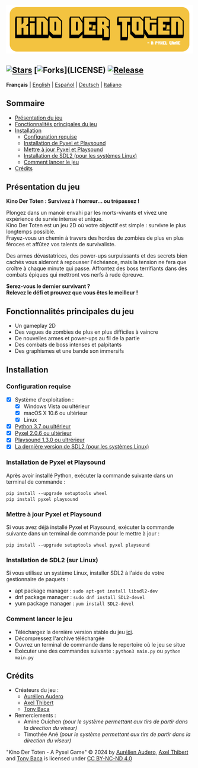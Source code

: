 <img src="Images/Readme-Title.png" width="525vw">

[![Stars](https://img.shields.io/github/stars/AurelienAudero/KinoDerToten-Projet-Pyxel?label=Stars)](https://github.com/AurelienAudero/KinoDerToten-Projet-Pyxel/stargazers)
[![Forks](https://img.shields.io/badge/Forks-non%20autoris%C3%A9%20(voir%20la%20licence%20pour%20plus%20d'infos)-red)](LICENSE)
[![Release](https://img.shields.io/github/v/release/AurelienAudero/KinoDerToten-Projet-Pyxel?label=Download)](https://github.com/AurelienAudero/KinoDerToten-Projet-Pyxel/releases/latest)
-----

**Français** | [English](README_EN.md) | [Español](README_ES.md) | [Deutsch](README_DE.md) | [Italiano](README_IT.md)

## Sommaire
- [Présentation du jeu](#présentation-du-jeu)
- [Fonctionnalités principales du jeu](#fonctionnalités-principales-du-jeu)
- [Installation](#installation)
    - [Configuration requise](#configuration-requise)
    - [Installation de Pyxel et Playsound](#installation-de-pyxel-et-playsound)
    - [Mettre à jour Pyxel et Playsound](#mettre-à-jour-pyxel-et-playsound)
    - [Installation de SDL2 (pour les systèmes Linux)](#installation-de-sdl2-sur-linux)
    - [Comment lancer le jeu](#comment-lancer-le-jeu)
- [Crédits](#crédits)

## Présentation du jeu
**Kino Der Toten : Survivez à l'horreur... ou trépassez !**

Plongez dans un manoir envahi par les morts-vivants et vivez une expérience de survie intense et unique.  
Kino Der Toten est un jeu 2D où votre objectif est simple : survivre le plus longtemps possible.  
Frayez-vous un chemin à travers des hordes de zombies de plus en plus féroces et affûtez vos talents de survivaliste.

Des armes dévastatrices, des power-ups surpuissants et des secrets bien cachés vous aideront à repousser l'échéance, mais la tension ne fera que croître à chaque minute qui passe. Affrontez des boss terrifiants dans des combats épiques qui mettront vos nerfs à rude épreuve.

**Serez-vous le dernier survivant ?**  
**Relevez le défi et prouvez que vous êtes le meilleur !**

## Fonctionnalités principales du jeu
* Un gameplay 2D
* Des vagues de zombies de plus en plus difficiles à vaincre
* De nouvelles armes et power-ups au fil de la partie
* Des combats de boss intenses et palpitants
* Des graphismes et une bande son immersifs

## Installation
### Configuration requise
- [X] Système d'exploitation :
    - [X] Windows Vista ou ultérieur
    - [X] macOS X 10.6 ou ultérieur
    - [X] Linux
- [X] [Python 3.7 ou ultérieur](https://www.python.org/downloads/)
- [X] [Pyxel 2.0.6 ou ultérieur](#installation-de-pyxel-et-playsound)
- [X] [Playsound 1.3.0 ou ultrérieur](#installation-de-pyxel-et-playsound)
- [X] [La dernière version de SDL2 (pour les systèmes Linux)](#installation-de-sdl2-sur-linux)

### Installation de Pyxel et Playsound
Après avoir installé Python, exécuter la commande suivante dans un terminal de commande :
```
pip install --upgrade setuptools wheel
pip install pyxel playsound
```

### Mettre à jour Pyxel et Playsound
Si vous avez déjà installé Pyxel et Playsound, exécuter la commande suivante dans un terminal de commande pour le mettre à jour :
```
pip install --upgrade setuptools wheel pyxel playsound
```

### Installation de SDL2 (sur Linux)
Si vous utilisez un système Linux, installer SDL2 à l'aide de votre gestionnaire de paquets :  
- apt package manager : `sudo apt-get install libsdl2-dev`  
- dnf package manager : `sudo dnf install SDL2-devel`  
- yum package manager : `yum install SDL2-devel`

### Comment lancer le jeu
- Téléchargez la dernière version stable du jeu [ici](https://github.com/AurelienAudero/KinoDerToten-Projet-Pyxel/releases/latest).
- Décompressez l'archive téléchargée
- Ouvrez un terminal de commande dans le repertoire où le jeu se situe
- Exécuter une des commandes suivante : `python3 main.py` ou `python main.py`

## Crédits
- Créateurs du jeu :
    - [Aurélien Audero](https://github.com/AurelienAudero)
    - [Axel Thibert](https://github.com/Oxwerth)
    - [Tony Baca](https://github.com/Thidokachi)
- Remerciements :
    - Amine Ouichen *(pour le système permettant aux tirs de partir dans la direction du viseur)*
    - Timothée Ané *(pour le système permettant aux tirs de partir dans la direction du viseur)*

"Kino Der Toten - A Pyxel Game" © 2024 by [Aurélien Audero](https://github.com/AurelienAudero), [Axel Thibert](https://github.com/Oxwerth) and [Tony Baca](https://github.com/Thidokachi) is licensed under [CC BY-NC-ND 4.0](https://github.com/AurelienAudero/KinoDerToten-Projet-Pyxel/blob/main/LICENSE)
